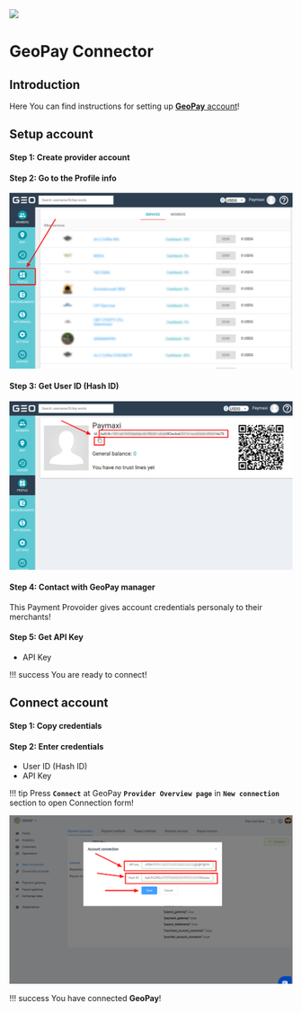 <img src="https://static.openfintech.io/payment_providers/geopaynet/logo.svg?w=400" width="400px" >

# GeoPay Connector

## Introduction

Here You can find  instructions for setting up [**GeoPay**  account](https://geo-pay.net/account/#!/)!

## Setup account

#### Step 1: Create provider account

#### Step 2: Go to the **Profile** info

![Step 2](images/geopay-step1.png)

#### Step 3: Get User ID (Hash ID)

![Step 3](images/geopay-step2.png)

#### Step 4: Contact with GeoPay manager

This Payment Provoider gives account credentials personaly to their merchants!

#### Step 5: Get API Key

-  API Key


!!! success
    You are ready to connect!
    
## Connect account

#### Step 1: Copy credentials

#### Step 2: Enter credentials

-  User ID (Hash ID)
-  API Key

!!! tip
    Press **`Connect`** at GeoPay **`Provider Overview page`** in **`New connection`** section to open Connection form!



![Connect](images/geopay_connect.png)

!!! success
    You have connected **GeoPay**!